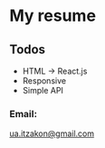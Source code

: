 # My resume
## Todos

  - HTML -> React.js
  - Responsive
  - Simple API


### Email:
ua.itzakon@gmail.com

